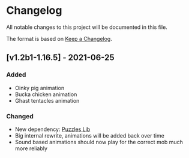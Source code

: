 # Changelog
All notable changes to this project will be documented in this file.

The format is based on [Keep a Changelog].

## [v1.2b1-1.16.5] - 2021-06-25
### Added
- Oinky pig animation
- Bucka chicken animation
- Ghast tentacles animation
### Changed
- New dependency: [Puzzles Lib]
- Big internal rewrite, animations will be added back over time
- Sound based animations should now play for the correct mob much more reliably

[Keep a Changelog]: https://keepachangelog.com/en/1.0.0/
[Puzzles Lib]: https://www.curseforge.com/minecraft/mc-mods/puzzles-lib